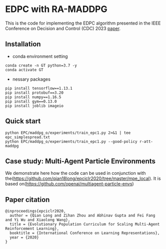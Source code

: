 # EDPC with RA-MADDPG
This is the code for implementing the EDPC algorithm presented in the IEEE Conference on Decision and Control (CDC) 2023 [paper](https://github.com/JwaYounkyung/GT_Project/blob/master/EDPC_Paper.pdf).
## Installation

- conda environment setting
```
conda create -n GT python=3.7 -y
conda activate GT
```
- nessary packages
```
pip install tensorflow==1.13.1
pip install protobuf==3.20
pip install numpy==1.16.5
pip install gym==0.13.0
pip install joblib imageio
```

## Quick start

```
python EPC/maddpg_o/experiments/train_epc1.py 2>&1 | tee epc_simplespread.txt
python EPC/maddpg_o/experiments/train_epc1.py --good-policy r-att-maddpg
```


## Case study: Multi-Agent Particle Environments

We demonstrate here how the code can be used in conjunction with the(https://github.com/qian18long/epciclr2020/tree/master/mpe_local). It is based on(https://github.com/openai/multiagent-particle-envs)

## Paper citation

```
@inproceedings{epciclr2020,
  author = {Qian Long and Zihan Zhou and Abhinav Gupta and Fei Fang and Yi Wu and Xiaolong Wang},
  title = {Evolutionary Population Curriculum for Scaling Multi-Agent Reinforcement Learning},
  booktitle = {International Conference on Learning Representations},
  year = {2020}
}
```
